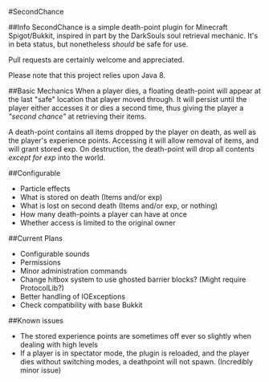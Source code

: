 #SecondChance

##Info
SecondChance is a simple death-point plugin for Minecraft Spigot/Bukkit, inspired in part by the DarkSouls soul retrieval mechanic. It's in beta status, but nonetheless _should_ be safe for use.

Pull requests are certainly welcome and appreciated.

Please note that this project relies upon Java 8.

##Basic Mechanics
When a player dies, a floating death-point will appear at the last "safe" location that player moved through. It will persist until the player either accesses it or dies a second time, thus giving the player a _"second chance"_ at retrieving their items.

A death-point contains all items dropped by the player on death, as well as the player's experience points. Accessing it will allow removal of items, and will grant stored exp. On destruction, the death-point will drop all contents _except for exp_ into the world.

##Configurable
* Particle effects
* What is stored on death (Items and/or exp)
* What is lost on second death (Items and/or exp, or nothing)
* How many death-points a player can have at once
* Whether access is limited to the original owner

##Current Plans
* Configurable sounds
* Permissions
* Minor administration commands
* Change hitbox system to use ghosted barrier blocks? (Might require ProtocolLib?)
* Better handling of IOExceptions
* Check compatibility with base Bukkit

##Known issues
* The stored experience points are sometimes off ever so slightly when dealing with high levels
* If a player is in spectator mode, the plugin is reloaded, and the player dies without switching modes, a deathpoint will not spawn. (Incredibly minor issue)
